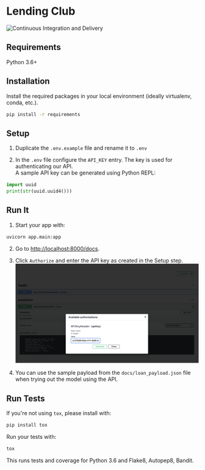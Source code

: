 # Lending Club

![Continuous Integration and Delivery](https://github.com/nickvandewiele/lending_club/workflows/Continuous%20Integration%20and%20Delivery/badge.svg?branch=master)


## Requirements

Python 3.6+

## Installation
Install the required packages in your local environment (ideally virtualenv, conda, etc.).
```bash
pip install -r requirements
``` 


## Setup
1. Duplicate the `.env.example` file and rename it to `.env` 


2. In the `.env` file configure the `API_KEY` entry. The key is used for authenticating our API. <br>
   A sample API key can be generated using Python REPL:
```python
import uuid
print(str(uuid.uuid4()))
```

## Run It

1. Start your  app with: 
```bash
uvicorn app.main:app
```

2. Go to [http://localhost:8000/docs](http://localhost:8000/docs).
   
3. Click `Authorize` and enter the API key as created in the Setup step.
![Authroization](./docs/authorize.png)
   
4. You can use the sample payload from the `docs/loan_payload.json` file when trying out the model using the API.

## Run Tests

If you're not using `tox`, please install with:
```bash
pip install tox
```

Run your tests with: 
```bash
tox
```

This runs tests and coverage for Python 3.6 and Flake8, Autopep8, Bandit.
